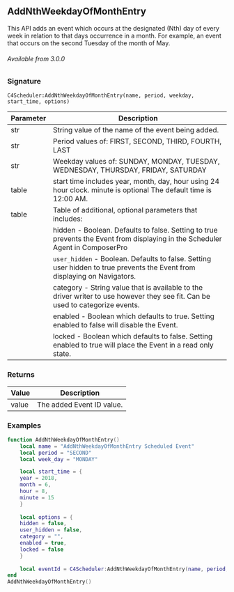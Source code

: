 ## AddNthWeekdayOfMonthEntry

This API adds an event which occurs at the designated (Nth) day of every week in relation to that days occurrence in a month. For example, an event that occurs on the second Tuesday of the month of May.

###### Available from 3.0.0


### Signature

`C4Scheduler:AddNthWeekdayOfMonthEntry(name, period, weekday, start_time, options)`


| Parameter | Description |
| --- | --- |
| str | String value of the name of the event being added. |
| str | Period values of: FIRST, SECOND, THIRD, FOURTH, LAST |
| str | Weekday values of: SUNDAY, MONDAY, TUESDAY, WEDNESDAY, THURSDAY, FRIDAY, SATURDAY |
| table | start time includes year, month, day, hour using 24 hour clock. minute is optional  The default time is 12:00 AM. | 
| table | Table of additional, optional parameters that includes: |
| | hidden - Boolean. Defaults to false. Setting to true prevents the Event from displaying in the Scheduler Agent in ComposerPro |
| | `user_hidden` - Boolean. Defaults to false. Setting user hidden to true prevents the Event from displaying on Navigators. |
| | category - String value that is available to the driver writer to use however they see fit. Can be used to categorize events. |
| | enabled - Boolean which defaults to true. Setting enabled to false will disable the Event. |
| | locked - Boolean which defaults to false. Setting enabled to true will place the Event in a read only state. |


### Returns

| Value | Description |
| --- | --- |
| value | The added Event ID value. |


### Examples

```lua
function AddNthWeekdayOfMonthEntry()
	local name = "AddNthWeekdayOfMonthEntry Scheduled Event"
	local period = "SECOND"
	local week_day = "MONDAY"

	local start_time = {
	year = 2018,
	month = 6,
	hour = 8,
	minute = 15
	}
	
	local options = {
	hidden = false,
	user_hidden = false,
	category = "",
	enabled = true,
	locked = false
	}
	
	local eventId = C4Scheduler:AddNthWeekdayOfMonthEntry(name, period, week_day, start_time, options)
end
AddNthWeekdayOfMonthEntry()
```